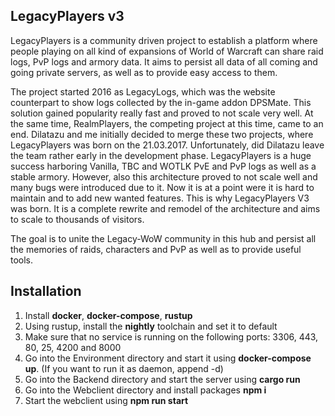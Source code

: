 ## LegacyPlayers v3
LegacyPlayers is a community driven project to establish a platform where people
playing on all kind of expansions of World of Warcraft can share raid logs, PvP logs
and armory data. It aims to persist all data of all coming and going private servers,
as well as to provide easy access to them.

The project started 2016 as LegacyLogs, which was the website counterpart to show logs 
collected by the in-game addon DPSMate. This solution gained popularity really fast
and proved to not scale very well. At the same time, RealmPlayers, the competing
project at this time, came to an end. Dilatazu and me initially decided to merge these two
projects, where LegacyPlayers was born on the 21.03.2017. Unfortunately, did Dilatazu
leave the team rather early in the development phase. LegacyPlayers is a huge success
harboring Vanilla, TBC and WOTLK PvE and PvP logs as well as a stable armory. However,
also this architecture proved to not scale well and many bugs were introduced due to
it. Now it is at a point were it is hard to maintain and to add new wanted features.
This is why LegacyPlayers V3 was born. It is a complete rewrite and remodel of the
architecture and aims to scale to thousands of visitors. 

The goal is to unite the Legacy-WoW community in this hub and persist all the memories
of raids, characters and PvP as well as to provide useful tools.

## Installation
1. Install **docker**, **docker-compose**, **rustup**
2. Using rustup, install the **nightly** toolchain and set it to default
3. Make sure that no service is running on the following ports: 3306, 443, 80, 25, 4200 and 8000
4. Go into the Environment directory and start it using **docker-compose up**. (If you want to run it as daemon, append -d)
5. Go into the Backend directory and start the server using **cargo run**
6. Go into the Webclient directory and install packages **npm i**
7. Start the webclient using **npm run start**
